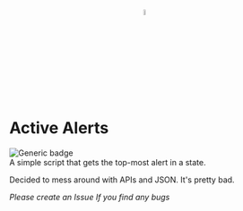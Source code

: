 # <img alt="noaa" src="https://replit.com/cdn-cgi/image/width=1200,quality=80/https://storage.googleapis.com/replit/images/1647014232262_b2e274f36491af8afa991467ced6d964.png" style="display:block;width:5%;margin-left:auto;margin-right:auto;"> Active Alerts
![Generic badge](https://img.shields.io/badge/version-0.1.0-black.svg) \
A simple script that gets the top-most alert in a state.

Decided to mess around with APIs and JSON.
It's pretty bad.

*Please create an Issue If you find any bugs*	


	
